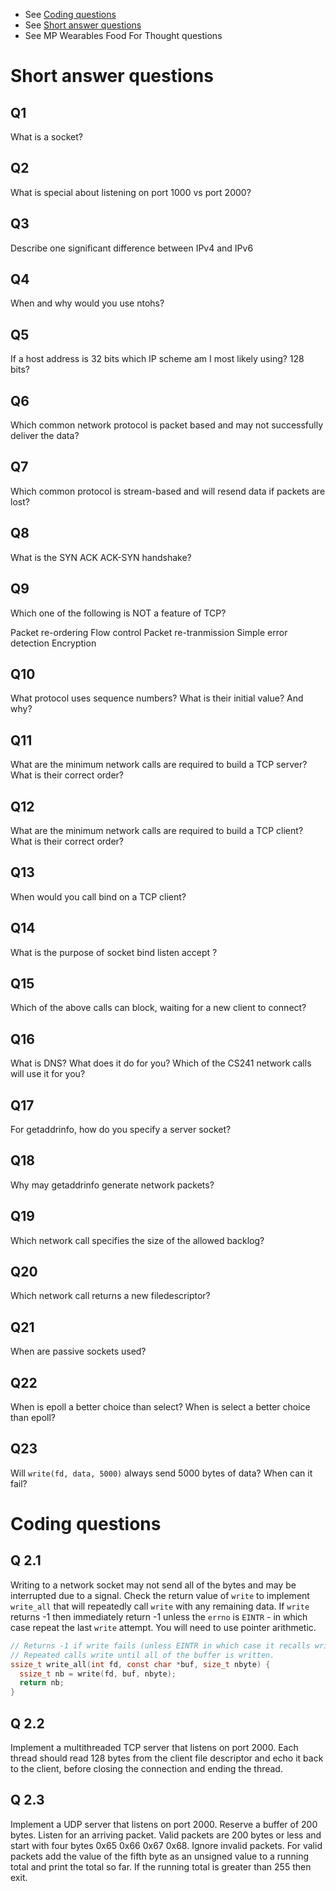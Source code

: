 * See [Coding questions](#coding-questions)
* See [Short answer questions](#short-answer-questions)
* See MP Wearables Food For Thought questions


# Short answer questions
## Q1
What is a socket?

## Q2 
What is special about listening on port 1000 vs port 2000?

## Q3 
Describe one significant difference between IPv4 and IPv6

## Q4
When and why would you use ntohs?

## Q5
If a host address is 32 bits which IP scheme am I most likely using? 128 bits?

## Q6
Which common network protocol is packet based and may not successfully deliver the data?

## Q7
Which common protocol is stream-based and will resend data if packets are lost?

## Q8
What is the SYN ACK ACK-SYN handshake?

## Q9 
Which one of the following is NOT a feature of TCP?

Packet re-ordering
Flow control
Packet re-tranmission
Simple error detection
Encryption

## Q10
What protocol uses sequence numbers? What is their initial value? And why?

## Q11
What are the minimum network calls are required to build a TCP server? What is their correct order?

## Q12
What are the minimum network calls are required to build a TCP client? What is their correct order?

## Q13
When would you call bind on a TCP client?

## Q14 
What is the purpose of
socket
bind
listen
accept
?

## Q15
Which of the above calls can block, waiting for a new client to connect?

## Q16
What is DNS? What does it do for you? Which of the CS241 network calls will use it for you?

## Q17
For getaddrinfo, how do you specify a server socket?

## Q18
Why may getaddrinfo generate network packets?

## Q19
Which network call specifies the size of the allowed backlog?

## Q20
Which network call returns a new filedescriptor?

## Q21
When are passive sockets used?

## Q22
When is epoll a better choice than select? When is select a better choice than epoll?

## Q23
Will  `write(fd, data, 5000)`  always send 5000 bytes of data? When can it fail?

# Coding questions
## Q 2.1

Writing to a network socket may not send all of the bytes and may be interrupted due to a signal. Check the return value of `write` to implement `write_all` that will repeatedly call `write` with any remaining data. If `write` returns -1 then immediately return -1 unless the `errno` is `EINTR` - in which case repeat the last `write` attempt. You will need to use pointer arithmetic.
````C
// Returns -1 if write fails (unless EINTR in which case it recalls write
// Repeated calls write until all of the buffer is written.
ssize_t write_all(int fd, const char *buf, size_t nbyte) {
  ssize_t nb = write(fd, buf, nbyte);
  return nb;
}
````

## Q 2.2
Implement a multithreaded TCP server that listens on port 2000. Each thread should read 128 bytes from the client file descriptor and echo it back to the client, before closing the connection and ending the thread.

## Q 2.3
Implement a UDP server that listens on port 2000. Reserve a buffer of 200 bytes. Listen for an arriving packet. Valid packets are 200 bytes or less and start with four bytes 0x65 0x66 0x67 0x68. Ignore invalid packets. For valid packets add the value of the fifth byte as an unsigned value to a running total and print the total so far. If the running total is greater than 255 then exit.
